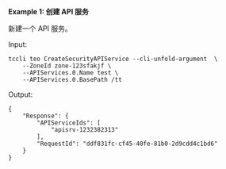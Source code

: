 **Example 1: 创建 API 服务**

新建一个 API 服务。

Input: 

```
tccli teo CreateSecurityAPIService --cli-unfold-argument  \
    --ZoneId zone-123sfakjf \
    --APIServices.0.Name test \
    --APIServices.0.BasePath /tt
```

Output: 
```
{
    "Response": {
        "APIServiceIds": [
            "apisrv-1232382313"
        ],
        "RequestId": "ddf831fc-cf45-40fe-81b0-2d9cdd4c1bd6"
    }
}
```


